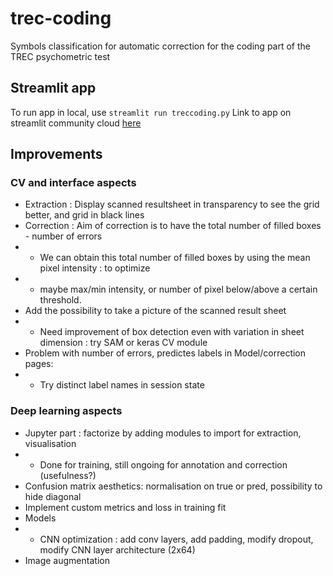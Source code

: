 # trec-coding
Symbols classification for automatic correction for the coding part of the TREC psychometric test

## Streamlit app

To run app in local, use ``streamlit run treccoding.py``
Link to app on streamlit community cloud [here](https://trec-coding.streamlit.app/)

## Improvements

### CV and interface aspects

* Extraction : Display scanned resultsheet in transparency to see the grid better, and grid in black lines
* Correction : Aim of correction is to have the total number of filled boxes - number of errors
* * We can obtain this total number of filled boxes by using the mean pixel intensity : to optimize
* * maybe max/min intensity, or number of pixel below/above a certain threshold.
* Add the possibility to take a picture of the scanned result sheet
* * Need improvement of box detection even with variation in sheet dimension : try SAM or keras CV module
* Problem with number of errors, predictes labels in Model/correction pages:
* * Try distinct label names in session state


### Deep learning aspects

* Jupyter part : factorize by adding modules to import for extraction, visualisation
* * Done for training, still ongoing for annotation and correction (usefulness?)
* Confusion matrix aesthetics: normalisation on true or pred, possibility to hide diagonal
* Implement custom metrics and loss in training fit
* Models
* * CNN optimization : add conv layers, add padding, modify dropout, modify CNN layer architecture (2x64)
* Image augmentation
